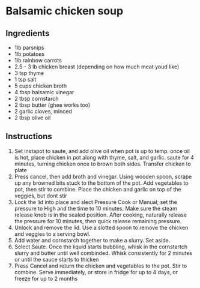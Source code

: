 # Balsamic chicken soup

## Ingredients
- 1lb parsnips
- 1lb potatoes
- 1lb rainbow carrots
- 2.5 - 3 lb chicken breast (depending on how much meat youd like)
- 3 tsp thyme
- 1 tsp salt
- 5 cups chicken broth
- 4 tbsp balsamic vinegar
- 2 tbsp cornstarch
- 2 tbsp butter (ghee works too)
- 2 garlic cloves, minced
- 2 tbsp olive oil

## Instructions
1. Set instapot to saute, and add olive oil when pot is up to temp. once oil is hot, place chicken in pot along with thyme, salt, and garlic. saute for 4 minutes, turning chicken once to brown both sides. Transfer chicken to plate
1. Press cancel, then add broth and vinegar. Using wooden spoon, scrape up any browned bits stuck to the bottom of the pot. Add vegetables to pot, then stir to combine. Place the chicken and garlic on top of the veggies, but dont stir
1. Lock the lid into place and slect Pressure Cook or Manual; set the pressure to High and the time to 10 minutes. Make sure the steam release knob is in the sealed position. After cooking, naturally release the pressure for 10 minutes, then quick release remaining pressure.
1. Unlock and remove the lid. Use a slotted spoon to remove the chicken and veggies to a serving bowl.
1. Add water and cornstarch together to make a slurry. Set aside.
1. Select Saute. Once the liquid starts bubbling, whisk in the cornstartch slurry and butter until well combinded. Whisk consistently for 2 minutes or until the sauce starts to thicken
1. Press Cancel and return the chicken and vegetables to the pot. Stir to combine. Serve immediately, or store in fridge for up to 4 days, or freeze for up to 2 months
